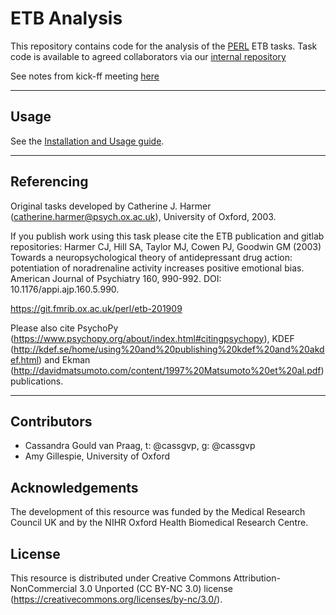 # ETB Analysis

This repository contains code for the analysis of the [PERL](https://www.psych.ox.ac.uk/research/psychopharmacology-and-emotion-research-laboratory) ETB tasks. Task code is available to agreed collaborators via our [internal repository](https://git.fmrib.ox.ac.uk/perl/etb-201909)

See notes from kick-ff meeting [here](https://docs.google.com/document/d/1IYzhKy3O6NrcAyTbXRejmxw0MeSUzK2_KSG8FL1oQ0M/edit?usp=sharing)

--------

## Usage

See the [Installation and Usage guide](/docs/installation-and-usage.md).

--------

## Referencing

Original tasks developed by Catherine J. Harmer (catherine.harmer@psych.ox.ac.uk), University of Oxford, 2003.

<!-- Task code created by Cassandra Gould van Praag (cassandra.gouldvanpraag@psych.ox.ac.uk) and Ingrid Martin (ingrid.martin@psych.ox.ac.uk), 2018.

Documentation created by Cassandra Gould van Praag (cassandra.gouldvanpraag@psych.ox.ac.uk), Ingrid Martin (ingrid.martin@psych.ox.ac.uk) and Evelyn Watson (evelyn.watson@psych.ox.ac.uk).

With thanks to Nicola Rizzo Pesci (nicola.rizzopesci@psych.ox.ac.uk) for the keyboard sticker template. -->

If you publish work using this task please cite the ETB publication and gitlab repositories:
Harmer CJ, Hill SA, Taylor MJ, Cowen PJ, Goodwin GM (2003) Towards a neuropsychological theory of antidepressant drug action: potentiation of noradrenaline activity increases positive emotional bias. American Journal of Psychiatry 160, 990-992. DOI: 10.1176/appi.ajp.160.5.990.

https://git.fmrib.ox.ac.uk/perl/etb-201909

Please also cite PsychoPy (https://www.psychopy.org/about/index.html#citingpsychopy), KDEF (http://kdef.se/home/using%20and%20publishing%20kdef%20and%20akdef.html) and Ekman (http://davidmatsumoto.com/content/1997%20Matsumoto%20et%20al.pdf) publications.

--------

## Contributors

- Cassandra Gould van Praag, t: @cassgvp, g: @cassgvp
- Amy Gillespie, University of Oxford


## Acknowledgements

The development of this resource was funded by the Medical Research Council UK and by the NIHR Oxford Health Biomedical Research Centre.

## License

This resource is distributed under Creative Commons Attribution-NonCommercial 3.0 Unported (CC BY-NC 3.0) license (https://creativecommons.org/licenses/by-nc/3.0/).
